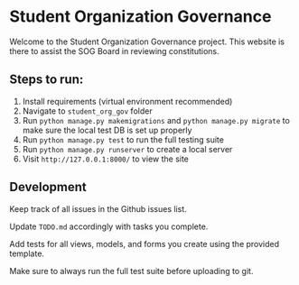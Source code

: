 # Student Organization Governance

Welcome to the Student Organization Governance project. This website is there to assist the SOG Board in reviewing constitutions.

## Steps to run:

1. Install requirements (virtual environment recommended)
2. Navigate to `student_org_gov` folder
3. Run `python manage.py makemigrations` and `python manage.py migrate` to make sure the local test DB is set up properly
4. Run `python manage.py test` to run the full testing suite
5. Run `python manage.py runserver` to create a local server
6. Visit `http://127.0.0.1:8000/` to view the site

## Development

Keep track of all issues in the Github issues list.

Update `TODO.md` accordingly with tasks you complete.

Add tests for all views, models, and forms you create using the provided template.

Make sure to always run the full test suite before uploading to git.